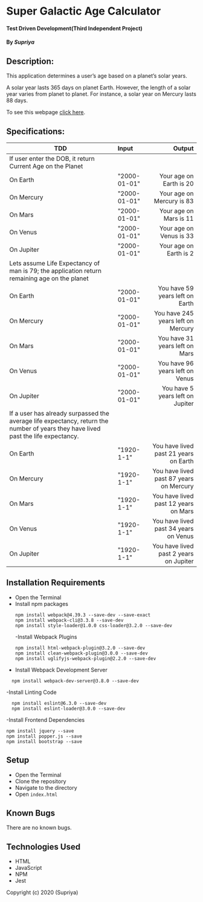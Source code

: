 # **Super Galactic Age Calculator**

#### Test Driven Development(Third Independent Project)

#### By _**Supriya**_

## Description:

This application determines a user’s age based on a planet’s solar years.

A solar year lasts 365 days on planet Earth. However, the length of a solar year varies from planet to planet. For instance, a solar year on Mercury lasts 88 days.

To see this webpage [click here](https://priyaraj7.github.io/Galactic-Age-Calculator/).

## Specifications:

| TDD                                                                                                                               | Input        |                                  Output |
| --------------------------------------------------------------------------------------------------------------------------------- | :----------- | --------------------------------------: |
| If user enter the DOB, it return Current Age on the Planet                                                                        |              |                                         |
| On Earth                                                                                                                          | "2000-01-01" |                 Your age on Earth is 20 |
| On Mercury                                                                                                                        | "2000-01-01" |               Your age on Mercury is 83 |
| On Mars                                                                                                                           | "2000-01-01" |                  Your age on Mars is 11 |
| On Venus                                                                                                                          | "2000-01-01" |                 Your age on Venus is 33 |
| On Jupiter                                                                                                                        | "2000-01-01" |                  Your age on Earth is 2 |
| Lets assume Life Expectancy of man is 79; the application return remaining age on the planet                                      |              |                                         |
| On Earth                                                                                                                          | "2000-01-01" |         You have 59 years left on Earth |
| On Mercury                                                                                                                        | "2000-01-01" |      You have 245 years left on Mercury |
| On Mars                                                                                                                           | "2000-01-01" |          You have 31 years left on Mars |
| On Venus                                                                                                                          | "2000-01-01" |         You have 96 years left on Venus |
| On Jupiter                                                                                                                        | "2000-01-01" |        You have 5 years left on Jupiter |
| If a user has already surpassed the average life expectancy, return the number of years they have lived past the life expectancy. |              |                                         |
| On Earth                                                                                                                          | "1920-1-1"   |   You have lived past 21 years on Earth |
| On Mercury                                                                                                                        | "1920-1-1"   | You have lived past 87 years on Mercury |
| On Mars                                                                                                                           | "1920-1-1"   |    You have lived past 12 years on Mars |
| On Venus                                                                                                                          | "1920-1-1"   |   You have lived past 34 years on Venus |
| On Jupiter                                                                                                                        | "1920-1-1"   |  You have lived past 2 years on Jupiter |

## Installation Requirements

- Open the Terminal
- Install npm packages
  ```
  npm install webpack@4.39.3 --save-dev --save-exact
  npm install webpack-cli@3.3.8 --save-dev
  npm install style-loader@1.0.0 css-loader@3.2.0 --save-dev
  ```
  -Install Webpack Plugins
  ```
  npm install html-webpack-plugin@3.2.0 --save-dev
  npm install clean-webpack-plugin@3.0.0 --save-dev
  npm install uglifyjs-webpack-plugin@2.2.0 --save-dev
  ```
- Install Webpack Development Server

```
  npm install webpack-dev-server@3.8.0 --save-dev
```

-Install Linting Code

```
  npm install eslint@6.3.0 --save-dev
  npm install eslint-loader@3.0.0 --save-dev
```

-Install Frontend Dependencies

```
npm install jquery --save
npm install popper.js --save
npm install bootstrap --save
```

## Setup

- Open the Terminal
- Clone the repository
- Navigate to the directory
- Open `index.html`

## Known Bugs

There are no known bugs.

## Technologies Used

- HTML
- JavaScript
- NPM
- Jest

Copyright (c) 2020 (Supriya)
